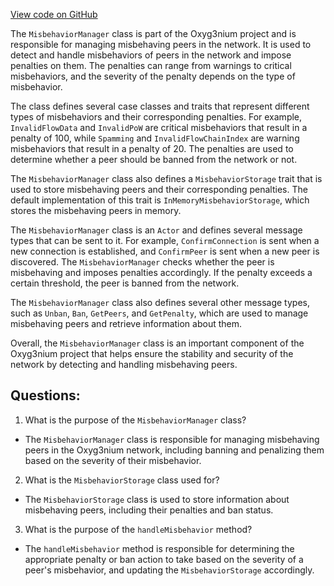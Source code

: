 [View code on GitHub](https://github.com/alephium/alephium/flow/src/main/scala/org/alephium/flow/network/broker/MisbehaviorManager.scala)

The `MisbehaviorManager` class is part of the Oxyg3nium project and is responsible for managing misbehaving peers in the network. It is used to detect and handle misbehaviors of peers in the network and impose penalties on them. The penalties can range from warnings to critical misbehaviors, and the severity of the penalty depends on the type of misbehavior.

The class defines several case classes and traits that represent different types of misbehaviors and their corresponding penalties. For example, `InvalidFlowData` and `InvalidPoW` are critical misbehaviors that result in a penalty of 100, while `Spamming` and `InvalidFlowChainIndex` are warning misbehaviors that result in a penalty of 20. The penalties are used to determine whether a peer should be banned from the network or not.

The `MisbehaviorManager` class also defines a `MisbehaviorStorage` trait that is used to store misbehaving peers and their corresponding penalties. The default implementation of this trait is `InMemoryMisbehaviorStorage`, which stores the misbehaving peers in memory.

The `MisbehaviorManager` class is an `Actor` and defines several message types that can be sent to it. For example, `ConfirmConnection` is sent when a new connection is established, and `ConfirmPeer` is sent when a new peer is discovered. The `MisbehaviorManager` checks whether the peer is misbehaving and imposes penalties accordingly. If the penalty exceeds a certain threshold, the peer is banned from the network.

The `MisbehaviorManager` class also defines several other message types, such as `Unban`, `Ban`, `GetPeers`, and `GetPenalty`, which are used to manage misbehaving peers and retrieve information about them.

Overall, the `MisbehaviorManager` class is an important component of the Oxyg3nium project that helps ensure the stability and security of the network by detecting and handling misbehaving peers.
## Questions: 
 1. What is the purpose of the `MisbehaviorManager` class?
- The `MisbehaviorManager` class is responsible for managing misbehaving peers in the Oxyg3nium network, including banning and penalizing them based on the severity of their misbehavior.

2. What is the `MisbehaviorStorage` class used for?
- The `MisbehaviorStorage` class is used to store information about misbehaving peers, including their penalties and ban status.

3. What is the purpose of the `handleMisbehavior` method?
- The `handleMisbehavior` method is responsible for determining the appropriate penalty or ban action to take based on the severity of a peer's misbehavior, and updating the `MisbehaviorStorage` accordingly.